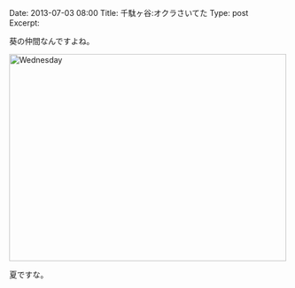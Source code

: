Date: 2013-07-03 08:00
Title: 千駄ヶ谷:オクラさいてた
Type: post  
Excerpt:   


葵の仲間なんですよね。

<a href="http://www.flickr.com/photos/hdknr/9208702264/" title="Wednesday by hidelafoglia, on Flickr"><img src="http://farm3.staticflickr.com/2816/9208702264_2a3d2560c5.jpg" width="500" height="375" alt="Wednesday"></a>

夏ですな。